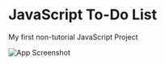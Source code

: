 
# JavaScript To-Do List

My first non-tutorial JavaScript Project



![App Screenshot](https://i.imghippo.com/files/HTdI6504In.png)

